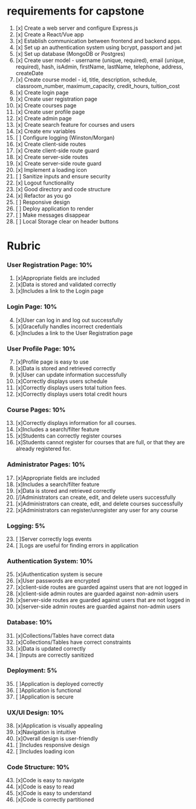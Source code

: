 # requirements for capstone

1. [x] Create a web server and configure Express.js
2. [x] Create a React/Vue app
3. [x] Establish communication between frontend and backend apps.
4. [x] Set up an authentication system using bcrypt, passport and jwt
5. [x] Set up database (MongoDB or Postgres)
6. [x] Create user model - username (unique, required), email (unique, required), hash, isAdmin, firstName, lastName, telephone, address, createDate
7. [x] Create course model - id, title, description, schedule, classroom_number, maximum_capacity, credit_hours, tuition_cost
8. [x] Create login page
9. [x] Create user registration page
10. [x] Create courses page
11. [x] Create user profile page
12. [x] Create admin page
13. [x] Create search feature for courses and users
14. [x] Create env variables
15. [ ] Configure logging (Winston/Morgan)
16. [x] Create client-side routes
17. [x] Create client-side route guard
18. [x] Create server-side routes
19. [x] Create server-side route guard
20. [x] Implement a loading icon
21. [ ] Sanitize inputs and ensure security
22. [x] Logout functionality
23. [x] Good directory and code structure
24. [x] Refactor as you go
25. [ ] Responsive design
26. [ ] Deploy application to render
27. [ ] Make messages disappear
28. [ ] Local Storage clear on header buttons

# Rubric

### User Registration Page: 10%

1. [x]Appropriate fields are included
2. [x]Data is stored and validated correctly
3. [x]Includes a link to the Login page

### Login Page: 10%

4. [x]User can log in and log out successfully
5. [x]Gracefully handles incorrect credentials
6. [x]Includes a link to the User Registration page

### User Profile Page: 10%

7. [x]Profile page is easy to use
8. [x]Data is stored and retrieved correctly
9. [x]User can update information successfully
10. [x]Correctly displays users schedule
11. [x]Correctly displays users total tuition fees.
12. [x]Correctly displays users total credit hours

### Course Pages: 10%

13. [x]Correctly displays information for all courses.
14. [x]Includes a search/filter feature
15. [x]Students can correctly register courses
16. [x]Students cannot register for courses that are full, or that they are already registered for.

### Administrator Pages: 10%

17. [x]Appropriate fields are included
18. [x]Includes a search/filter feature
19. [x]Data is stored and retrieved correctly
20. [/]Administrators can create, edit, and delete users successfully
21. [x]Administrators can create, edit, and delete courses successfully
22. [x]Administrators can register/unregister any user for any course

### Logging: 5%

23. [ ]Server correctly logs events
24. [ ]Logs are useful for finding errors in application

### Authentication System: 10%

25. [x]Authentication system is secure
26. [x]User passwords are encrypted
27. [x]client-side routes are guarded against users that are not logged in
28. [x]client-side admin routes are guarded against non-admin users
29. [x]server-side routes are guarded against users that are not logged in
30. [x]server-side admin routes are guarded against non-admin users

### Database: 10%

31. [x]Collections/Tables have correct data
32. [x]Collections/Tables have correct constraints
33. [x]Data is updated correctly
34. [ ]Inputs are correctly sanitized

### Deployment: 5%

35. [ ]Application is deployed correctly
36. [ ]Application is functional
37. [ ]Application is secure

### UX/UI Design: 10%

38. [x]Application is visually appealing
39. [x]Navigation is intuitive
40. [x]Overall design is user-friendly
41. [ ]Includes responsive design
42. [ ]Includes loading icon

### Code Structure: 10%

43. [x]Code is easy to navigate
44. [x]Code is easy to read
45. [x]Code is easy to understand
46. [x]Code is correctly partitioned
